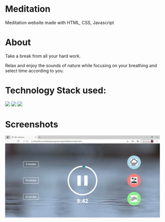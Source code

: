# Meditation

 Meditation website made with HTML, CSS, Javascript
 
 # About
 
 Take a break from all your hard work.

 Relax and enjoy the sounds of nature while focusing on your breathing and select time according to you.
 
 # Technology Stack used:
<img src="https://img.shields.io/badge/html5%20-%23E34F26.svg?&style=for-the-badge&logo=html5&logoColor=white"/> <img src="https://img.shields.io/badge/css3%20-%231572B6.svg?&style=for-the-badge&logo=css3&logoColor=white"/>  <img src="https://img.shields.io/badge/javascript%20-%23323330.svg?&style=for-the-badge&logo=javascript&logoColor=%23F7DF1E"/>

# Screenshots

<img src="https://github.com/silkie261001/Meditation/blob/main/Screenshot%20.jpg"
     alt="Markdown Monster icon"
     style="float: left; margin-right: 10px;" />

